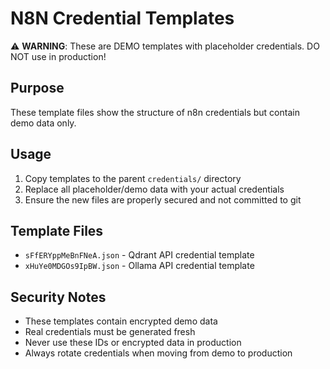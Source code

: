 # N8N Credential Templates

⚠️ **WARNING**: These are DEMO templates with placeholder credentials. DO NOT use in production!

## Purpose

These template files show the structure of n8n credentials but contain demo data only.

## Usage

1. Copy templates to the parent `credentials/` directory
2. Replace all placeholder/demo data with your actual credentials
3. Ensure the new files are properly secured and not committed to git

## Template Files

- `sFfERYppMeBnFNeA.json` - Qdrant API credential template
- `xHuYe0MDGOs9IpBW.json` - Ollama API credential template

## Security Notes

- These templates contain encrypted demo data
- Real credentials must be generated fresh
- Never use these IDs or encrypted data in production
- Always rotate credentials when moving from demo to production